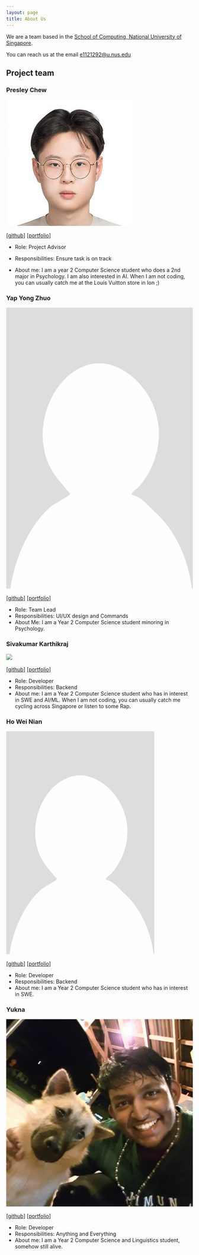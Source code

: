 ```yaml
---
layout: page
title: About Us
---
```


We are a team based in the [School of Computing, National University of Singapore](https://www.comp.nus.edu.sg).

You can reach us at the email <e1121292@u.nus.edu>

## Project team

### Presley Chew

![](images/presleychew.png)

[[github](https://github.com/PresleyChew)]
[[portfolio](team/presleychew.md)]

* Role: Project Advisor
* Responsibilities: Ensure task is on track

* About me: I am a year 2 Computer Science student who does a 2nd major in Psychology. I am also interested in AI. When I am not coding, you can usually catch me at the Louis Vuitton store in Ion ;)

### Yap Yong Zhuo

![](images/yong-zhuo.png)

[[github](http://github.com/yong-zhuo)]
[[portfolio](team/yong-zhuo.md)]

* Role: Team Lead
* Responsibilities: UI/UX design and Commands
* About Me: I am a Year 2 Computer Science student minoring in Psychology.

### Sivakumar Karthikraj

![](images/techraj.png)

[[github](http://github.com/TechRaj)]
[[portfolio](team/techraj.md)]

* Role: Developer
* Responsibilities: Backend
* About me: I am a Year 2 Computer Science student who has in interest in SWE and AI/ML. When I am not coding, you can usually catch me cycling across Singapore or listen to some Rap.

### Ho Wei Nian

![](images/hweinian.png)

[[github](http://github.com/hweinian)]
[[portfolio](team/hweinian.md)]

* Role: Developer
* Responsibilities: Backend
* About me: I am a Year 2 Computer Science student who has in interest in SWE.

###  Yukna

![](images/yadobler.png)

[[github](http://github.com/yadobler)]
[[portfolio](team/yadobler.md)]

* Role: Developer
* Responsibilities: Anything and Everything
* About me: I am a Year 2 Computer Science and Linguistics student, somehow still alive.
